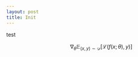 ```yaml
---
layout: post
title: Init
---
```


test

$$\nabla_\theta \mathbb E_{(x, y)\sim \mathcal D} \left[ \mathcal L(f(x;\theta), y) \right]$$